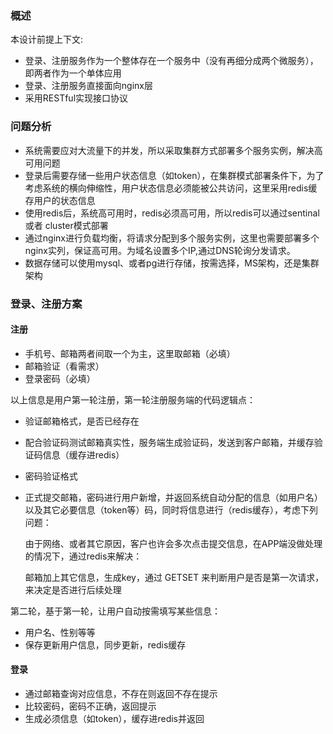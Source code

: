 ### 概述

本设计前提上下文:

- 登录、注册服务作为一个整体存在一个服务中（没有再细分成两个微服务），即两者作为一个单体应用
- 登录、注册服务直接面向nginx层
- 采用RESTful实现接口协议

### 问题分析

- 系统需要应对大流量下的并发，所以采取集群方式部署多个服务实例，解决高可用问题
- 登录后需要存储一些用户状态信息（如token），在集群模式部署条件下，为了考虑系统的横向伸缩性，用户状态信息必须能被公共访问，这里采用redis缓存用户的状态信息
- 使用redis后，系统高可用时，redis必须高可用，所以redis可以通过sentinal 或者 cluster模式部署
- 通过nginx进行负载均衡，将请求分配到多个服务实例，这里也需要部署多个nginx实列，保证高可用。为域名设置多个IP,通过DNS轮询分发请求。
- 数据存储可以使用mysql、或者pg进行存储，按需选择，MS架构，还是集群架构


### 登录、注册方案

#### 注册

- 手机号、邮箱两者间取一个为主，这里取邮箱（必填）
- 邮箱验证（看需求）
- 登录密码（必填）

以上信息是用户第一轮注册，第一轮注册服务端的代码逻辑点：

- 验证邮箱格式，是否已经存在
- 配合验证码测试邮箱真实性，服务端生成验证码，发送到客户邮箱，并缓存验证码信息（缓存进redis）
- 密码验证格式
- 正式提交邮箱，密码进行用户新增，并返回系统自动分配的信息（如用户名）以及其它必要信息（token等）码，同时将信息进行（redis缓存），考虑下列问题：

  由于网络、或者其它原因，客户也许会多次点击提交信息，在APP端没做处理的情况下，通过redis来解决：

  邮箱加上其它信息，生成key，通过 GETSET 来判断用户是否是第一次请求，来决定是否进行后续处理


第二轮，基于第一轮，让用户自动按需填写某些信息：

- 用户名、性别等等
- 保存更新用户信息，同步更新，redis缓存

#### 登录

- 通过邮箱查询对应信息，不存在则返回不存在提示
- 比较密码，密码不正确，返回提示
- 生成必须信息（如token），缓存进redis并返回
